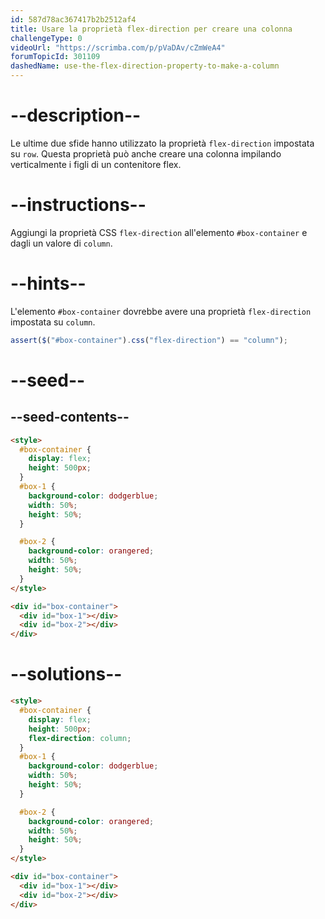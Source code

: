 ```yaml
---
id: 587d78ac367417b2b2512af4
title: Usare la proprietà flex-direction per creare una colonna
challengeType: 0
videoUrl: "https://scrimba.com/p/pVaDAv/cZmWeA4"
forumTopicId: 301109
dashedName: use-the-flex-direction-property-to-make-a-column
---
```


# --description--

Le ultime due sfide hanno utilizzato la proprietà `flex-direction` impostata su `row`. Questa proprietà può anche creare una colonna impilando verticalmente i figli di un contenitore flex.

# --instructions--

Aggiungi la proprietà CSS `flex-direction` all'elemento `#box-container` e dagli un valore di `column`.

# --hints--

L'elemento `#box-container` dovrebbe avere una proprietà `flex-direction` impostata su `column`.

```js
assert($("#box-container").css("flex-direction") == "column");
```

# --seed--

## --seed-contents--

```html
<style>
  #box-container {
    display: flex;
    height: 500px;
  }
  #box-1 {
    background-color: dodgerblue;
    width: 50%;
    height: 50%;
  }

  #box-2 {
    background-color: orangered;
    width: 50%;
    height: 50%;
  }
</style>

<div id="box-container">
  <div id="box-1"></div>
  <div id="box-2"></div>
</div>
```

# --solutions--

```html
<style>
  #box-container {
    display: flex;
    height: 500px;
    flex-direction: column;
  }
  #box-1 {
    background-color: dodgerblue;
    width: 50%;
    height: 50%;
  }

  #box-2 {
    background-color: orangered;
    width: 50%;
    height: 50%;
  }
</style>

<div id="box-container">
  <div id="box-1"></div>
  <div id="box-2"></div>
</div>
```
